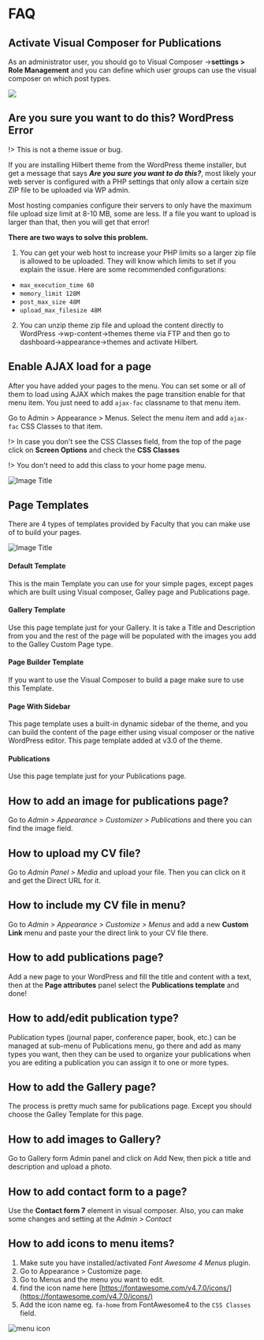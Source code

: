 # FAQ

## Activate Visual Composer for Publications

As an administrator user, you should go to Visual Composer -&gt;**settings &gt; Role Management** and you can define which user groups can use the visual composer on which post types.

![](img/faq1.png)


## Are you sure you want to do this? WordPress Error

!> This is not a theme issue or bug.

If you are installing Hilbert theme from the WordPress theme installer, but get a message that says _**Are you sure you want to do this?**_, most likely your web server is configured with a PHP settings that only allow a certain size ZIP file to be uploaded via WP admin.

Most hosting companies configure their servers to only have the maximum file upload size limit at 8-10 MB, some are less. If a file you want to upload is larger than that, then you will get that error!

**There are two ways to solve this problem.**

1. You can get your web host to increase your PHP limits so a larger zip file is allowed to be uploaded. They will know which limits to set if you explain the issue. Here are some recommended configurations:
  * `max_execution_time 60`
  * `memory_limit 128M`
  * `post_max_size 48M`
  * `upload_max_filesize 48M`
2. You can unzip theme zip file and upload the content directly to WordPress -&gt;wp-content-&gt;themes  theme via FTP and then go to dashboard-&gt;appearance-&gt;themes and activate Hilbert.


## Enable AJAX load for a page
After you have added your pages to the menu. You can set some or all of them to load using AJAX which makes the page transition enable for that menu item. You just need to add `ajax-fac` classname to that menu item.

Go to Admin > Appearance > Menus. Select the menu item and add `ajax-fac` CSS Classes to that item.

!> In case you don't see the CSS Classes field, from the top of the page click on **Screen Options** and check the **CSS Classes**

!> You don't need to add this class to your home page menu.  

![Image Title](img/faq5.png)


## Page Templates

There are 4 types of templates provided by Faculty that you can make use of to build your pages.

![Image Title](img/faq6.png)

#### Default Template
This is the main Template you can use for your simple pages, except pages which are built using Visual composer, Galley page and Publications page.

#### Gallery Template
Use this page template just for your Gallery. It is take a Title and Description from you and the rest of the page will be populated with the images you add to the Galley Custom Page type.

#### Page Builder Template
If you want to use the Visual Composer to build a page make sure to use this Template.

#### Page With Sidebar
This page template uses a built-in dynamic sidebar of the theme, and you can build the content of the page either using visual composer or the native WordPress editor. This page template added at v3.0 of the theme.

#### Publications
Use this page template just for your Publications page.


## How to add an image for publications page?
Go to <em>Admin > Appearance > Customizer > Publications</em> and there you can find the image field.

## How to upload my CV file?
Go to <em>Admin Panel > Media</em> and upload your file. Then you can click on it and get the Direct URL for it.

## How to include my CV file in menu?
Go to <em>Admin > Appearance > Customize > Menus </em> and add a new **Custom Link** menu and paste your the direct link to your CV file there.

## How to add publications page?
Add a new page to your WordPress and fill the title and content with a text, then at the **Page attributes** panel select the **Publications template** and done!

## How to add/edit publication type?
Publication types (journal paper, conference paper, book, etc.) can be managed at sub-menu of Publications menu, go there and add as many types you want, then they can be used to organize your publications when you are editing a publication you can assign it to  one or more types. 

## How to add the Gallery page?
The process is pretty much same for publications page. Except you should choose the Galley Template for this page.

## How to add images to Gallery?
Go to Gallery form Admin panel and click on Add New, then pick a title and description and upload a photo.  

## How to add contact form to a page?
Use the **Contact form 7** element in visual composer. Also, you can make some changes and setting at the  *Admin > Contact*


## How to add icons to menu items?
1. Make sute you have installed/activated *Font Awesome 4 Menus* plugin.
2. Go to Appearance > Customize page.
3. Go to Menus and the menu you want to edit.
4. find the icon name here [https://fontawesome.com/v4.7.0/icons/](https://fontawesome.com/v4.7.0/icons/)
5. Add the icon name eg. `fa-home` from FontAwesome4 to the `CSS Classes` field.

![menu icon](img/faq9.png)
